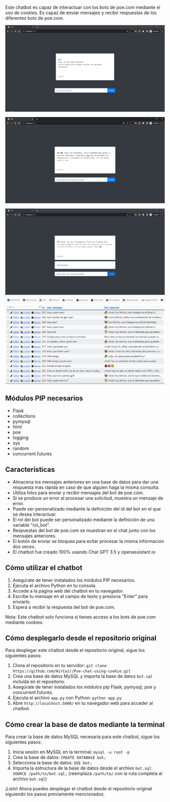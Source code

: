 Este chatbot es capaz de interactuar con los bots de poe.com mediante el uso de cookies. Es capaz de enviar mensajes y recibir respuestas de los diferentes bots de poe.com.


![Interfaz de usuario del chat](https://raw.githubusercontent.com/HirCoir/Poe-chat-using-cookie/main/web.PNG)

![Respuesta del chat](https://github.com/HirCoir/Poe-chat-using-cookie/blob/main/web-respuesta.PNG)

![Procesando mensaje del chat](https://github.com/HirCoir/Poe-chat-using-cookie/blob/main/web-procesando.PNG)
![Procesando mensaje del chat](https://github.com/HirCoir/Poe-chat-using-cookie/blob/main/datos.PNG)

## Módulos PIP necesarios

- Flask
- collections
- pymysql
- html
- poe
- logging
- sys
- random
- concurrent.futures

## Características

- Almacena los mensajes anteriores en una base de datos para dar una respuesta más rápida en caso de que alguien haga la misma consulta.
- Utiliza hilos para enviar y recibir mensajes del bot de poe.com.
- Si se produce un error al procesar una solicitud, muestra un mensaje de error.
- Puede ser personalizado mediante la definición del id del bot en el que se desea interactuar.
- El rol del bot puede ser personalizado mediante la definición de una variable "rol_bot".
- Respuestas del bot de poe.com se muestran en el chat junto con los mensajes anteriores.
- El botón de enviar se bloquea para evitar procesar la misma información dos veces.
- El chatbot fue creado 100% usando Chat GPT 3.5 y openassistant.io

## Cómo utilizar el chatbot

1. Asegúrate de tener instalados los módulos PIP necesarios.
2. Ejecuta el archivo Python en tu consola.
3. Accede a la página web del chatbot en tu navegador.
4. Escribe tu mensaje en el campo de texto y presiona "Enter" para enviarlo.
5. Espera a recibir la respuesta del bot de poe.com.

Nota: Este chatbot solo funciona si tienes acceso a los bots de poe.com mediante cookies.

## Cómo desplegarlo desde el repositorio original

Para desplegar este chatbot desde el repositorio original, sigue los siguientes pasos:

1. Clona el repositorio en tu servidor: `git clone https://github.com/HirCoir/Poe-chat-using-cookie.git`
2. Crea una base de datos MySQL y importa la base de datos `bot.sql` incluida en el repositorio.
3. Asegúrate de tener instalados los módulos pip Flask, pymysql, poe y concurrent.futures.
4. Ejecuta el archivo `app.py` con Python: `python app.py`
5. Abre `http://localhost:5000/` en tu navegador web para acceder al chatbot.

## Cómo crear la base de datos mediante la terminal

Para crear la base de datos MySQL necesaria para este chatbot, sigue los siguientes pasos:

1. Inicia sesión en MySQL en la terminal: `mysql -u root -p`
2. Crea la base de datos: `CREATE DATABASE bot;`
3. Selecciona la base de datos: `USE bot;`
4. Importa la estructura de la base de datos desde el archivo `bot.sql`: `SOURCE /path/to/bot.sql;` (reemplaza `/path/to/` con la ruta completa al archivo `bot.sql`)

¡Listo! Ahora puedes desplegar el chatbot desde el repositorio original siguiendo los pasos previamente mencionados.
